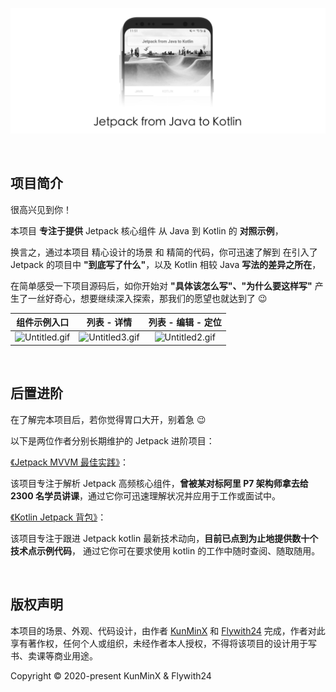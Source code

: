 <p align="center">
<img src="/previews/logo.png"/>
</p>

&nbsp;

## 项目简介

很高兴见到你！

本项目 **专注于提供** Jetpack 核心组件 从 Java 到 Kotlin 的 **对照示例**，

换言之，通过本项目 精心设计的场景 和 精简的代码，你可迅速了解到 在引入了 Jetpack 的项目中 **"到底写了什么"**，以及 Kotlin 相较 Java **写法的差异之所在**，

在简单感受一下项目源码后，如你开始对 **"具体该怎么写"、"为什么要这样写"** 产生了一丝好奇心，想要继续深入探索，那我们的愿望也就达到了 😉
&nbsp;

|                         组件示例入口                         |                         列表 - 详情                          |                      列表 - 编辑 - 定位                      |
| :----------------------------------------------------------: | :----------------------------------------------------------: | :----------------------------------------------------------: |
| ![Untitled.gif](https://i.loli.net/2020/06/09/2ThFWwMtV4rlUby.gif) | ![Untitled3.gif](https://i.loli.net/2020/06/09/sHEzaIo2WihBkPd.gif) | ![Untitled2.gif](https://i.loli.net/2020/06/09/wHvqG5TOQYSVnLg.gif) |

&nbsp;

## 后置进阶

在了解完本项目后，若你觉得胃口大开，别着急 😉

以下是两位作者分别长期维护的 Jetpack 进阶项目：

[《Jetpack MVVM 最佳实践》](https://github.com/KunMinX/Jetpack-MVVM-Best-Practice)：

该项目专注于解析 Jetpack 高频核心组件，**曾被某对标阿里 P7 架构师拿去给 2300 名学员讲课**，通过它你可迅速理解状况并应用于工作或面试中。

[《Kotlin Jetpack 背包》](https://github.com/Flywith24/Flywith24-Jetpack-Demo)：

该项目专注于跟进 Jetpack kotlin 最新技术动向，**目前已点到为止地提供数十个技术点示例代码**， 通过它你可在要求使用 kotlin 的工作中随时查阅、随取随用。

&nbsp;

## 版权声明

本项目的场景、外观、代码设计，由作者 [KunMinX](https://github.com/KunMinX) 和 [Flywith24](https://github.com/Flywith24) 完成，作者对此享有著作权，任何个人或组织，未经作者本人授权，不得将该项目的设计用于写书、卖课等商业用途。

Copyright © 2020-present KunMinX & Flywith24

